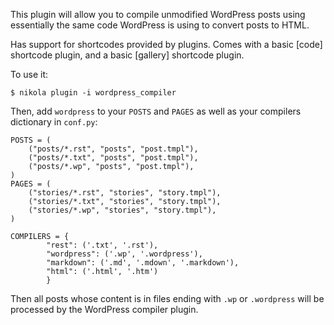 This plugin will allow you to compile unmodified WordPress posts using essentially the same code WordPress is using to convert posts to HTML.

Has support for shortcodes provided by plugins. Comes with a basic [code] shortcode plugin, and a basic [gallery] shortcode plugin.

To use it:

```
$ nikola plugin -i wordpress_compiler
```
Then, add `wordpress` to your `POSTS` and `PAGES` as well as your compilers dictionary in `conf.py`:
```
POSTS = (
    ("posts/*.rst", "posts", "post.tmpl"),
    ("posts/*.txt", "posts", "post.tmpl"),
    ("posts/*.wp", "posts", "post.tmpl"),
)
PAGES = (
    ("stories/*.rst", "stories", "story.tmpl"),
    ("stories/*.txt", "stories", "story.tmpl"),
    ("stories/*.wp", "stories", "story.tmpl"),
)

COMPILERS = {
        "rest": ('.txt', '.rst'),
        "wordpress": ('.wp', '.wordpress'),
        "markdown": ('.md', '.mdown', '.markdown'),
        "html": ('.html', '.htm')
        }
```
Then all posts whose content is in files ending with `.wp` or `.wordpress` will be processed by the WordPress compiler plugin.